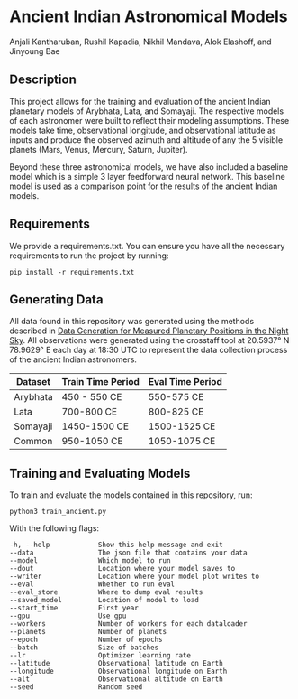# Ancient Indian Astronomical Models
Anjali Kantharuban, Rushil Kapadia, Nikhil Mandava, Alok Elashoff, and Jinyoung Bae

## Description

This project allows for the training and evaluation of the ancient Indian planetary models of Arybhata, Lata, and Somayaji. The respective models of each astronomer were built to reflect their modeling assumptions. These models take time, observational longitude, and observational latitude as inputs and produce the observed azimuth and altitude of any the 5 visible planets (Mars, Venus, Mercury, Saturn, Jupiter). 

Beyond these three astronomical models, we have also included a baseline model which is a simple 3 layer feedforward neural network. This baseline model is used as a comparison point for the results of the ancient Indian models.

## Requirements

We provide a requirements.txt. You can ensure you have all the necessary requirements to run the project by running:
```
pip install -r requirements.txt
```

## Generating Data
All data found in this repository was generated using the methods described in [Data Generation for Measured Planetary Positions in the Night Sky](https://github.com/AlokElashoff/PSEG897). All observations were generated using the crosstaff tool at 20.5937° N 78.9629° E each day at 18:30 UTC to represent the data collection process of the ancient Indian astronomers.

| Dataset | Train Time Period | Eval Time Period |
| --- | --- | --- |
| Arybhata | 450 - 550 CE | 550-575 CE |
| Lata | 700-800 CE | 800-825 CE |
| Somayaji | 1450-1500 CE | 1500-1525 CE |
| Common | 950-1050 CE | 1050-1075 CE |

## Training and Evaluating Models
To train and evaluate the models contained in this repository, run:
```
python3 train_ancient.py
```
With the following flags: 
```
-h, --help            Show this help message and exit
--data                The json file that contains your data
--model               Which model to run
--dout                Location where your model saves to
--writer              Location where your model plot writes to
--eval                Whether to run eval
--eval_store          Where to dump eval results
--saved_model         Location of model to load
--start_time          First year
--gpu                 Use gpu
--workers             Number of workers for each dataloader
--planets             Number of planets
--epoch               Number of epochs
--batch               Size of batches
--lr                  Optimizer learning rate
--latitude            Observational latitude on Earth
--longitude           Observational longitude on Earth
--alt                 Observational altitude on Earth
--seed                Random seed
```
